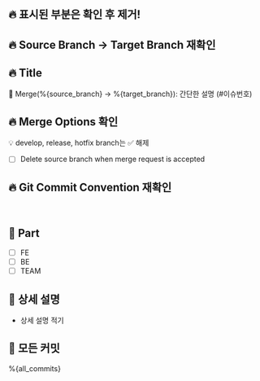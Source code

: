## :fire: 표시된 부분은 확인 후 제거!

## :fire: Source Branch -> Target Branch 재확인

## :fire: Title

:twisted_rightwards_arrows: Merge(%{source_branch} -> %{target_branch}): 간단한 설명 (#이슈번호)
<br>

## :fire: Merge Options 확인
:bulb: develop, release, hotfix branch는 :white_check_mark: 해제

- [ ] Delete source branch when merge request is accepted


## :fire: Git Commit Convention 재확인
<br>

## :pushpin: Part

- [ ]  FE
- [ ]  BE
- [ ]  TEAM

## :pushpin: 상세 설명

- 상세 설명 적기

## :gem: 모든 커밋
%{all_commits}
